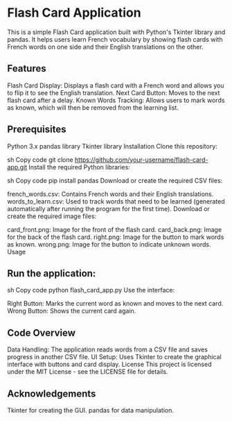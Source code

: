 # Flash Card Application
This is a simple Flash Card application built with Python's Tkinter library and pandas. It helps users learn French vocabulary by showing flash cards with French words on one side and their English translations on the other.

## Features
Flash Card Display: Displays a flash card with a French word and allows you to flip it to see the English translation.
Next Card Button: Moves to the next flash card after a delay.
Known Words Tracking: Allows users to mark words as known, which will then be removed from the learning list.

## Prerequisites
Python 3.x
pandas library
Tkinter library
Installation
Clone this repository:

sh
Copy code
git clone https://github.com/your-username/flash-card-app.git
Install the required Python libraries:

sh
Copy code
pip install pandas
Download or create the required CSV files:

french_words.csv: Contains French words and their English translations.
words_to_learn.csv: Used to track words that need to be learned (generated automatically after running the program for the first time).
Download or create the required image files:

card_front.png: Image for the front of the flash card.
card_back.png: Image for the back of the flash card.
right.png: Image for the button to mark words as known.
wrong.png: Image for the button to indicate unknown words.
Usage

## Run the application:

sh
Copy code
python flash_card_app.py
Use the interface:

Right Button: Marks the current word as known and moves to the next card.
Wrong Button: Shows the current card again.

## Code Overview
Data Handling: The application reads words from a CSV file and saves progress in another CSV file.
UI Setup: Uses Tkinter to create the graphical interface with buttons and card display.
License
This project is licensed under the MIT License - see the LICENSE file for details.

## Acknowledgements
Tkinter for creating the GUI.
pandas for data manipulation.
